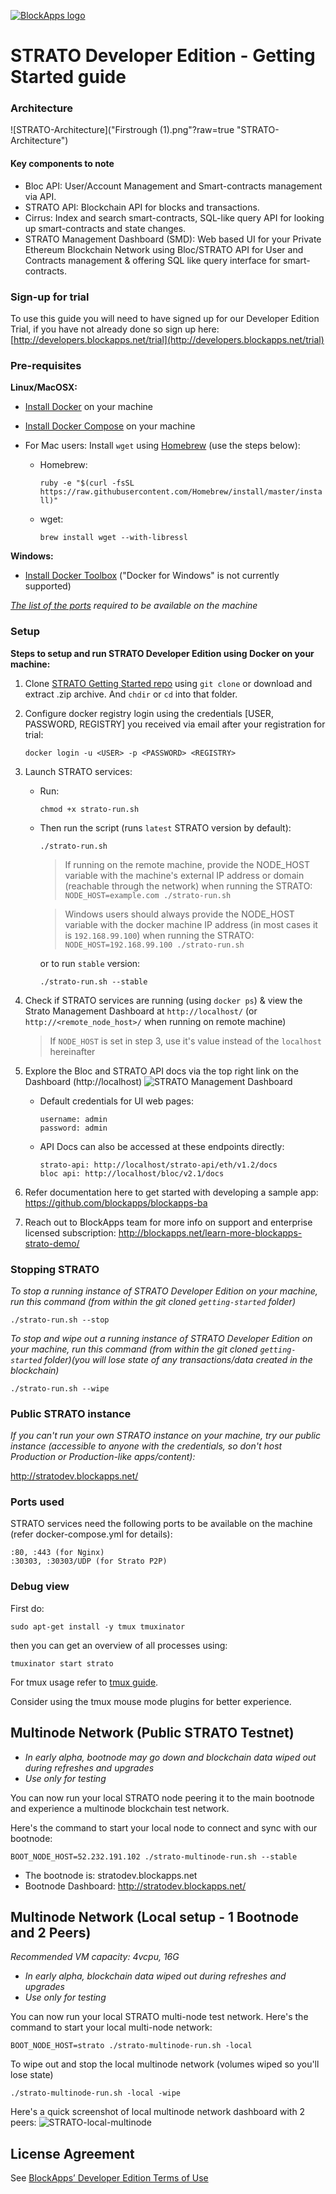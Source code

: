 [![BlockApps logo](http://blockapps.net/img/logo_cropped.png)](http://blockapps.net)

# STRATO Developer Edition - Getting Started guide

### Architecture

![STRATO-Architecture]("Firstrough (1).png"?raw=true "STRATO-Architecture")

#### Key components to note
- Bloc API: User/Account Management and Smart-contracts management via API.
- STRATO API: Blockchain API for blocks and transactions.
- Cirrus: Index and search smart-contracts, SQL-like query API for looking up smart-contracts and state changes.
- STRATO Management Dashboard (SMD): Web based UI for your Private Ethereum Blockchain Network using Bloc/STRATO API for User and Contracts management & offering SQL like query interface for smart-contracts.

### Sign-up for trial

To use this guide you will need to have signed up for our Developer Edition Trial, if you have not already done so sign up here: [http://developers.blockapps.net/trial](http://developers.blockapps.net/trial)

### Pre-requisites

**Linux/MacOSX:**

- [Install Docker](https://www.docker.com/community-edition) on your machine
- [Install Docker Compose](https://docs.docker.com/compose/install/) on your machine

- For Mac users: Install `wget` using [Homebrew](https://brew.sh/) (use the steps below):

    - Homebrew:

        ```ruby -e "$(curl -fsSL https://raw.githubusercontent.com/Homebrew/install/master/install)"```

    - wget:

        ```brew install wget --with-libressl```

**Windows:**

- [Install Docker Toolbox](https://www.docker.com/products/docker-toolbox) ("Docker for Windows" is not currently supported)

*[The list of the ports](#ports-used) required to be available on the machine*

### Setup

**Steps to setup and run STRATO Developer Edition using Docker on your machine:**

1. Clone [STRATO Getting Started repo](https://github.com/blockapps/strato-getting-started) using ```git clone``` or download and extract .zip archive. And `chdir` or `cd` into that folder.
2. Configure docker registry login using the credentials [USER, PASSWORD, REGISTRY] you received via email after your registration for trial:
    ```
    docker login -u <USER> -p <PASSWORD> <REGISTRY>
    ```
3. Launch STRATO services:
    - Run:
        ```
        chmod +x strato-run.sh
        ```
    - Then run the script (runs `latest` STRATO version by default):
        ```
        ./strato-run.sh
        ```
        
        >If running on the remote machine, provide the NODE_HOST variable with the machine's external IP address or domain (reachable through the network) when running the STRATO: ```NODE_HOST=example.com ./strato-run.sh```

        >Windows users should always provide the NODE_HOST variable with the docker machine IP address (in most cases it is `192.168.99.100`) when running the STRATO: ```NODE_HOST=192.168.99.100 ./strato-run.sh```

        or to run `stable` version:
        ```
        ./strato-run.sh --stable
        ```
        
4. Check if STRATO services are running (using `docker ps`) & view the Strato Management Dashboard at `http://localhost/` (or `http://<remote_node_host>/` when running on remote machine)

    >If `NODE_HOST` is set in step 3, use it's value instead of the `localhost` hereinafter

5. Explore the Bloc and STRATO API docs via the top right link on the Dashboard (http://localhost)
        ![STRATO Management Dashboard](SMD.png?raw=true "STRATO Management Dashboard")

    - Default credentials for UI web pages:
        ```
        username: admin
        password: admin
        ```
    - API Docs can also be accessed at these endpoints directly:
        ```
        strato-api: http://localhost/strato-api/eth/v1.2/docs
        bloc api: http://localhost/bloc/v2.1/docs
        ```

6. Refer documentation here to get started with developing a sample app: https://github.com/blockapps/blockapps-ba

7. Reach out to BlockApps team for more info on support and enterprise licensed subscription: http://blockapps.net/learn-more-blockapps-strato-demo/

### Stopping STRATO
*To stop a running instance of STRATO Developer Edition on your machine, run this command (from within the git cloned `getting-started` folder)*
```
./strato-run.sh --stop
```

*To stop and wipe out a running instance of STRATO Developer Edition on your machine, run this command (from within the git cloned `getting-started` folder)(you will lose state of any  transactions/data created in the blockchain)*
```
./strato-run.sh --wipe
```

### Public STRATO instance

*If you can't run your own STRATO instance on your machine, try our public instance (accessible to anyone with the credentials, so don't host Production or Production-like apps/content):*

http://stratodev.blockapps.net/

### Ports used

STRATO services need the following ports to be available on the machine (refer docker-compose.yml for details):

```
:80, :443 (for Nginx)
:30303, :30303/UDP (for Strato P2P)
```

### Debug view

First do:
```
sudo apt-get install -y tmux tmuxinator
```

then you can get an overview of all processes using:

```
tmuxinator start strato
```

For tmux usage refer to [tmux guide](http://man.openbsd.org/OpenBSD-current/man1/tmux.1).

Consider using the tmux mouse mode plugins for better experience.

<!--MKDOCS_DOC_DIVIDER_MULTINODE-->
## Multinode Network (Public STRATO Testnet)

- *In early alpha, bootnode may go down and blockchain data wiped out during refreshes and upgrades* 
- *Use only for testing* 

You can now run your local STRATO node peering it to the main bootnode and experience a multinode blockchain test network.

Here's the command to start your local node to connect and sync with our bootnode:

```
BOOT_NODE_HOST=52.232.191.102 ./strato-multinode-run.sh --stable
```
- The bootnode is: stratodev.blockapps.net 
- Bootnode Dashboard: http://stratodev.blockapps.net/

## Multinode Network (Local setup - 1 Bootnode and 2 Peers)
*Recommended VM capacity: 4vcpu, 16G*

- *In early alpha, blockchain data wiped out during refreshes and upgrades* 
- *Use only for testing* 

You can now run your local STRATO multi-node test network.
Here's the command to start your local multi-node network:

```
BOOT_NODE_HOST=strato ./strato-multinode-run.sh -local
```
To wipe out and stop the local multinode network (volumes wiped so you'll lose state)
```
./strato-multinode-run.sh -local -wipe
```
Here's a quick screenshot of local multinode network dashboard with 2 peers:
![STRATO-local-multinode](strato-local-multi.png?raw=true "STRATO-Local-Multinode")
<!--MKDOCS_DOC_DIVIDER_MULTINODE_END-->

## License Agreement

See [BlockApps’ Developer Edition Terms of Use](http://developers.blockapps.net/trial-license)

